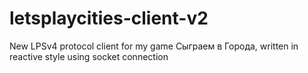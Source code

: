 # letsplaycities-client-v2
New LPSv4 protocol client for my game Сыграем в Города, written in reactive style using socket connection
